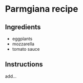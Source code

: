 # Parmgiana recipe


## Ingredients

- eggplants
- mozzarella
- tomato sauce


## Instructions

add...
